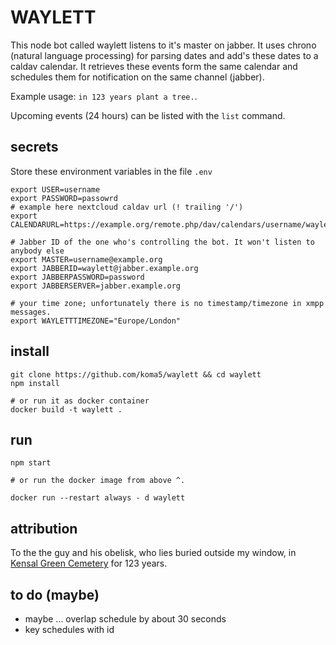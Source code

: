 # WAYLETT

This node bot called waylett listens to it's master on jabber. It uses chrono (natural language processing) for parsing dates and add's these dates to a caldav calendar. It retrieves these events form the same calendar and schedules them for notification on the same channel (jabber).

Example usage: `in 123 years plant a tree.`.

Upcoming events (24 hours) can be listed with the `list` command.

## secrets
Store these environment variables in the file `.env`
```
export USER=username
export PASSWORD=passowrd
# example here nextcloud caldav url (! trailing '/')
export CALENDARURL=https://example.org/remote.php/dav/calendars/username/waylett/

# Jabber ID of the one who's controlling the bot. It won't listen to anybody else
export MASTER=username@example.org
export JABBERID=waylett@jabber.example.org
export JABBERPASSWORD=password
export JABBERSERVER=jabber.example.org

# your time zone; unfortunately there is no timestamp/timezone in xmpp messages.
export WAYLETTTIMEZONE="Europe/London"

```

## install
```
git clone https://github.com/koma5/waylett && cd waylett
npm install

# or run it as docker container
docker build -t waylett .
```


## run
```
npm start

# or run the docker image from above ^.

docker run --restart always - d waylett
```

## attribution
To the the guy and his obelisk, who lies buried outside my window, in [Kensal Green Cemetery][1] for 123 years.

## to do (maybe)
* maybe ... overlap schedule by about 30 seconds
* key schedules with id

[1]:https://www.openstreetmap.org/?mlat=51.528858&mlon=-0.220988
